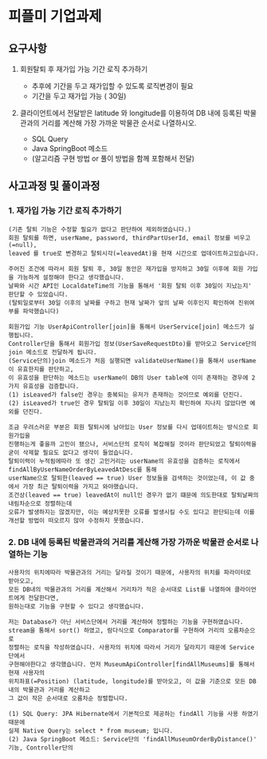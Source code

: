 # 피플미 기업과제 

## 요구사항 

1. 회원탈퇴 후 재가입 가능 기간 로직 추가하기 
    * 추후에 기간을 두고 재가입할 수 있도록 로직변경이 필요
    * 기간을 두고 재가입 가능 ( 30일)

2. 클라이언트에서 전달받은 latitude 와 longitude를 이용하여 DB 내에 등록된 박물관과의 거리를 계산해 가장 가까운 박물관 순서로 나열하시오.     
    * SQL Query
    * Java SpringBoot 메소드
    * (알고리즘 구현 방법 or 풀이 방법을 함께 포함해서 전달)
    
## 사고과정 및 풀이과정 
### 1. 재가입 가능 기간 로직 추가하기 
```
(기존 탈퇴 기능은 수정할 필요가 없다고 판단하여 제외하였습니다.) 
회원 탈퇴를 하면, userName, password, thirdPartUserId, email 정보를 비우고(=null), 
leaved 를 true로 변경하고 탈퇴시각(=leavedAt)을 현재 시간으로 업데이트하고있습니다. 

주어진 조건에 따라서 회원 탈퇴 후, 30일 동안은 재가입을 방지하고 30일 이후에 회원 가입을 가능하게 설정해야 한다고 생각했습니다. 
날짜와 시간 API인 LocaldateTime의 기능을 통해서 '회원 탈퇴 이후 30일이 지났는지' 판단할 수 있었습니다. 
(탈퇴일로부터 30일 이후의 날짜를 구하고 현재 날짜가 앞의 날짜 이후인지 확인하여 진위여부를 파악했습니다) 
 
회원가입 기능 UserApiController[join]을 통해서 UserService[join] 메소드가 실행됩니다. 
Controller단을 통해서 회원가입 정보(UserSaveRequestDto)를 받아오고 Service단의 join 메소드로 전달하게 됩니다. 
(Service단의)join 메소드가 처음 실행되면 validateUserName()을 통해서 userName이 유효한지를 판단하고, 
이 유효성을 판단하는 메소드는 userName이 DB의 User table에 이미 존재하는 경우에 2가지 유효성을 검증합니다. 
(1) isLeaved가 false인 경우는 중복되는 유저가 존재하는 것이므로 예외를 던진다. 
(2) isLeaved가 true인 경우 탈퇴일 이후 30일이 지났는지 확인하여 지나지 않았다면 예외를 던진다. 

조금 우려스러운 부분은 회원 탈퇴시에 남아있는 User 정보를 다시 업데이트하는 방식으로 회원가입을 
진행하는게 좋을까 고민이 됐으나, 서비스단의 로직이 복잡해질 것이라 판단되었고 탈퇴이력을 굳이 삭제할 필요도 없다고 생각이 들었습니다. 
탈퇴이력이 누적됨에따라 또 생긴 고민거리는 userName의 유효성을 검증하는 로직에서 findAllByUserNameOrderByLeavedAtDesc를 통해 
userName으로 탈퇴한(leaved == true) User 정보들을 검색하는 것이었는데, 이 값 중에서 가장 최근 탈퇴이력을 가지고 와야했습니다. 
조건상(leaved == true) leavedAt이 null인 경우가 없기 떄문에 의도한대로 탈퇴날짜의 내림차순으로 정렬하는데 
오류가 발생하지는 않겠지만, 이는 예상치못한 오류를 발생시킬 수도 있다고 판단되는데 이를 개선할 방법이 떠오르지 않아 수정하지 못했습니다.  
```

### 2. DB 내에 등록된 박물관과의 거리를 계산해 가장 가까운 박물관 순서로 나열하는 기능 

```
사용자의 위치에따라 박물관과의 거리는 달라질 것이기 때문에, 사용자의 위치를 파라미터로 받아오고, 
모든 DB내의 박물관과의 거리를 계산해서 거리차가 적은 순서대로 List를 나열하여 클라이언트에게 전달한다면, 
원하는대로 기능을 구현할 수 있다고 생각했습니다. 

저는 Database가 아닌 서비스단에서 거리를 계산하여 정렬하는 기능을 구현하였습니다. 
stream을 통해서 sort() 하였고, 람다식으로 Comparator를 구현하여 거리의 오름차순으로 
정렬하는 로직을 작성하였습니다. 사용자의 위치에 따라서 거리가 달라지기 때문에 Service단에서 
구현해야한다고 생각했습니다. 먼저 MuseumApiController[findAllMuseums]를 통해서 현재 사용자의 
위치좌표(=Position) (latitude, longitude)를 받아오고, 이 값을 기준으로 모든 DB내의 박물관과 거리를 계산하고 
그 값이 작은 순서대로 오름차순 정렬합니다. 

(1) SQL Query: JPA Hibernate에서 기본적으로 제공하는 findAll 기능을 사용 하였기 때문에 
실제 Native Query는 select * from museum; 입니다.     
(2) Java SpringBoot 메소드: Service단의 'findAllMuseumOrderByDistance()' 기능, Controller단의 
```
